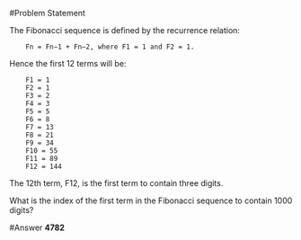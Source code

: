 #Problem Statement

The Fibonacci sequence is defined by the recurrence relation:
```
    Fn = Fn−1 + Fn−2, where F1 = 1 and F2 = 1.
```
Hence the first 12 terms will be:
```
    F1 = 1
    F2 = 1
    F3 = 2
    F4 = 3
    F5 = 5
    F6 = 8
    F7 = 13
    F8 = 21
    F9 = 34
    F10 = 55
    F11 = 89
    F12 = 144
```
The 12th term, F12, is the first term to contain three digits.

What is the index of the first term in the Fibonacci sequence to contain 1000 digits?


#Answer
**4782**
